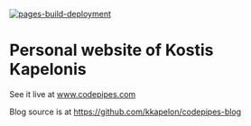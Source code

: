 [![pages-build-deployment](https://github.com/kkapelon/kkapelon.github.io/actions/workflows/pages/pages-build-deployment/badge.svg)](https://github.com/kkapelon/kkapelon.github.io/actions/workflows/pages/pages-build-deployment)

# Personal website of Kostis Kapelonis

See it live at  www.codepipes.com

Blog source is at https://github.com/kkapelon/codepipes-blog

